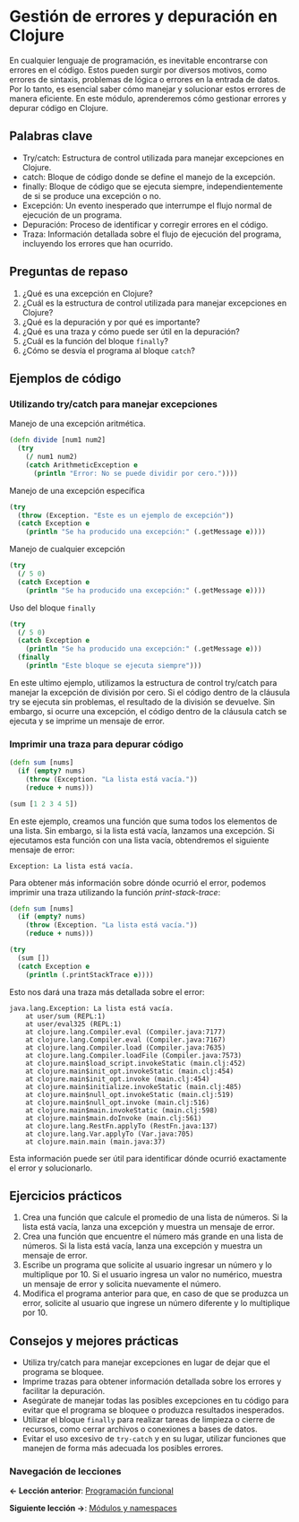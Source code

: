 
# Gestión de errores y depuración en Clojure

En cualquier lenguaje de programación, es inevitable encontrarse con errores en el código. Estos pueden surgir por diversos motivos, como errores de sintaxis, problemas de lógica o errores en la entrada de datos. Por lo tanto, es esencial saber cómo manejar y solucionar estos errores de manera eficiente. En este módulo, aprenderemos cómo gestionar errores y depurar código en Clojure.

## Palabras clave

- Try/catch: Estructura de control utilizada para manejar excepciones en Clojure.
- catch: Bloque de código donde se define el manejo de la excepción.
- finally: Bloque de código que se ejecuta siempre, independientemente de si se produce una excepción o no.
- Excepción: Un evento inesperado que interrumpe el flujo normal de ejecución de un programa.
- Depuración: Proceso de identificar y corregir errores en el código.
- Traza: Información detallada sobre el flujo de ejecución del programa, incluyendo los errores que han ocurrido.

## Preguntas de repaso

1. ¿Qué es una excepción en Clojure?
2. ¿Cuál es la estructura de control utilizada para manejar excepciones en Clojure?
3. ¿Qué es la depuración y por qué es importante?
4. ¿Qué es una traza y cómo puede ser útil en la depuración?
5. ¿Cuál es la función del bloque `finally`?
6. ¿Cómo se desvía el programa al bloque `catch`?

## Ejemplos de código

### Utilizando try/catch para manejar excepciones

Manejo de una excepción aritmética. 
```clojure
(defn divide [num1 num2]
  (try
    (/ num1 num2)
    (catch ArithmeticException e
      (println "Error: No se puede dividir por cero."))))
```

Manejo de una excepción específica
```clojure
(try
  (throw (Exception. "Este es un ejemplo de excepción"))
  (catch Exception e
    (println "Se ha producido una excepción:" (.getMessage e))))
```

Manejo de cualquier excepción
```clojure
(try
  (/ 5 0)
  (catch Exception e
    (println "Se ha producido una excepción:" (.getMessage e))))
```

Uso del bloque `finally`
```clojure
(try
  (/ 5 0)
  (catch Exception e
    (println "Se ha producido una excepción:" (.getMessage e)))
  (finally
    (println "Este bloque se ejecuta siempre")))
```

En este ultimo ejemplo, utilizamos la estructura de control try/catch para manejar la excepción de división por cero. Si el código dentro de la cláusula try se ejecuta sin problemas, el resultado de la división se devuelve. Sin embargo, si ocurre una excepción, el código dentro de la cláusula catch se ejecuta y se imprime un mensaje de error.

### Imprimir una traza para depurar código

```clojure
(defn sum [nums]
  (if (empty? nums)
    (throw (Exception. "La lista está vacía."))
    (reduce + nums)))

(sum [1 2 3 4 5])
```

En este ejemplo, creamos una función que suma todos los elementos de una lista. Sin embargo, si la lista está vacía, lanzamos una excepción. Si ejecutamos esta función con una lista vacía, obtendremos el siguiente mensaje de error:

```
Exception: La lista está vacía.
```

Para obtener más información sobre dónde ocurrió el error, podemos imprimir una traza utilizando la función *print-stack-trace*:

```clojure
(defn sum [nums]
  (if (empty? nums)
    (throw (Exception. "La lista está vacía."))
    (reduce + nums)))

(try
  (sum [])
  (catch Exception e
    (println (.printStackTrace e))))
```

Esto nos dará una traza más detallada sobre el error:

```
java.lang.Exception: La lista está vacía.
	at user/sum (REPL:1)
	at user/eval325 (REPL:1)
	at clojure.lang.Compiler.eval (Compiler.java:7177)
	at clojure.lang.Compiler.eval (Compiler.java:7167)
	at clojure.lang.Compiler.load (Compiler.java:7635)
	at clojure.lang.Compiler.loadFile (Compiler.java:7573)
	at clojure.main$load_script.invokeStatic (main.clj:452)
	at clojure.main$init_opt.invokeStatic (main.clj:454)
	at clojure.main$init_opt.invoke (main.clj:454)
	at clojure.main$initialize.invokeStatic (main.clj:485)
	at clojure.main$null_opt.invokeStatic (main.clj:519)
	at clojure.main$null_opt.invoke (main.clj:516)
	at clojure.main$main.invokeStatic (main.clj:598)
	at clojure.main$main.doInvoke (main.clj:561)
	at clojure.lang.RestFn.applyTo (RestFn.java:137)
	at clojure.lang.Var.applyTo (Var.java:705)
	at clojure.main.main (main.java:37)
```

Esta información puede ser útil para identificar dónde ocurrió exactamente el error y solucionarlo.

## Ejercicios prácticos

1. Crea una función que calcule el promedio de una lista de números. Si la lista está vacía, lanza una excepción y muestra un mensaje de error.
2. Crea una función que encuentre el número más grande en una lista de números. Si la lista está vacía, lanza una excepción y muestra un mensaje de error.
3. Escribe un programa que solicite al usuario ingresar un número y lo multiplique por 10. Si el usuario ingresa un valor no numérico, muestra un mensaje de error y solicita nuevamente el número.
4. Modifica el programa anterior para que, en caso de que se produzca un error, solicite al usuario que ingrese un número diferente y lo multiplique por 10.

## Consejos y mejores prácticas

- Utiliza try/catch para manejar excepciones en lugar de dejar que el programa se bloquee.
- Imprime trazas para obtener información detallada sobre los errores y facilitar la depuración.
- Asegúrate de manejar todas las posibles excepciones en tu código para evitar que el programa se bloquee o produzca resultados inesperados.
- Utilizar el bloque `finally` para realizar tareas de limpieza o cierre de recursos, como cerrar archivos o conexiones a bases de datos.
- Evitar el uso excesivo de `try-catch` y en su lugar, utilizar funciones que manejen de forma más adecuada los posibles errores.

### Navegación de lecciones

**<- Lección anterior**: [Programación funcional](programacion_funcional.md)

**Siguiente lección ->**: [Módulos y namespaces](modulos_y_namespaces.md)

